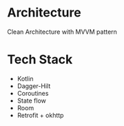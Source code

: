 # Architecture

Clean Architecture with MVVM pattern

# Tech Stack

- Kotlin
- Dagger-Hilt
- Coroutines
- State flow
- Room
- Retrofit + okhttp
